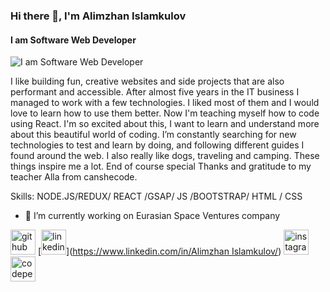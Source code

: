 ### Hi there 👋, I'm Alimzhan Islamkulov
#### I am Software Web Developer
![I am Software Web Developer](https://arturssmirnovs.github.io/github-profile-readme-generator/images/banner.png)

I like building fun, creative websites and side projects that are also performant and accessible.
							After almost five years in the IT business I managed to work with a few technologies. I liked most of them and I would love to learn how to use them better.
							Now I'm teaching myself how to code using React. I'm so excited about this, I want to learn and understand more about this beautiful world of coding.
							I’m constantly searching for new technologies to test and learn by doing, and following different guides I found around the web. I also really like dogs, traveling and camping. These things inspire me a lot. End of course special Thanks and gratitude to my teacher Alla from canshecode.

Skills: NODE.JS/REDUX/ REACT /GSAP/ JS /BOOTSTRAP/ HTML / CSS

- 🔭 I’m currently working on Eurasian Space Ventures company 


[<img src='https://cdn.jsdelivr.net/npm/simple-icons@3.0.1/icons/github.svg' alt='github' height='40'>](https://github.com/Alike73)  [<img src='https://cdn.jsdelivr.net/npm/simple-icons@3.0.1/icons/linkedin.svg' alt='linkedin' height='40'>]([https://www.linkedin.com/in/Alimzhan Islamkulov/](https://www.linkedin.com/feed/))  [<img src='https://cdn.jsdelivr.net/npm/simple-icons@3.0.1/icons/instagram.svg' alt='instagram' height='40'>](https://www.instagram.com/alimzhanis/)  [<img src='https://cdn.jsdelivr.net/npm/simple-icons@3.0.1/icons/codepen.svg' alt='codepen' height='40'>](https://codepen.io/Alike73)  


